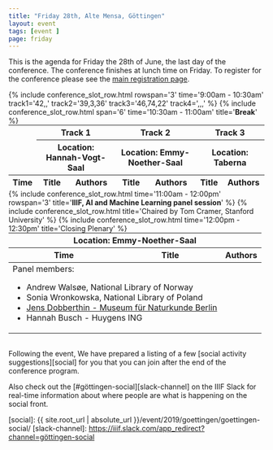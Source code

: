 ```yaml
---
title: "Friday 28th, Alte Mensa, Göttingen"
layout: event
tags: [event ]
page: friday
---
```


This is the agenda for Friday the 28th of June, the last day of the conference. The conference finishes at lunch time on Friday. To register for the conference please see the [main registration page][registration].

<table class="api-table" style="width: 100%; margin: 0px 0px 0px 0px;">
  <thead>
    <tr>
      <th rowspan="2"></th>
      <th colspan="2">Track 1</th>
      <th colspan="2">Track 2</th>
      <th colspan="2">Track 3</th>
     </tr>
    <tr>
      <th colspan="2">Location: Hannah-Vogt-Saal</th>
      <th colspan="2">Location: Emmy-Noether-Saal</th>
      <th colspan="2">Location: Taberna</th>
     </tr>
    <tr>
      <th>Time</th>
      <th>Title</th>
      <th>Authors</th>
      <th>Title</th>
      <th>Authors</th>
      <th>Title</th>
      <th>Authors</th>
    </tr>
  </thead>
  <tbody>
        {% include conference_slot_row.html rowspan='3' time='9:00am - 10:30am' track1='42,,' track2='39,3,36' track3='46,74,22' track4=',,,' %}
        {% include conference_slot_row.html span='6' time='10:30am - 11:00am' title='<b>Break</b>' %}
  </tbody>
</table>
<table class="api-table" style="width: 100%; margin: 0px 0px 0px 0px;">
  <thead>
    <tr>
        <th colspan="3"><div style="text-align:center">Location: Emmy-Noether-Saal</div></th>
    </tr>
    <tr>
      <th>Time</th>
      <th>Title</th>
      <th>Authors</th>
    </tr>
  </thead>
  <tbody>
        {% include conference_slot_row.html time='11:00am - 12:00pm' rowspan='3' title='<b>IIIF, AI and Machine Learning panel session</b>' %}
        {% include conference_slot_row.html title='Chaired by Tom Cramer, Stanford University' %} 
        <tr>
            <td colspan="2">
                Panel members:
                <ul>
                    <li>Andrew Walsøe, National Library of Norway</li>
                    <li>Sonia Wronkowska, National Library of Poland</li>
                    <li><a href="{{ site.root_url | absolute_url }}/event/2019/goettingen/program/63/">Jens Dobberthin - Museum für Naturkunde Berlin</a></li>
                    <li>Hannah Busch - Huygens ING</li>
               </ul>
           </td>
        </tr>   
        {% include conference_slot_row.html time='12:00pm - 12:30pm' title='Closing Plenary' %}
  </tbody>
</table>
<br/>

Following the event, We have prepared a listing of a few [social activity suggestions][social] for you that you can join after the end of the conference program.

Also check out the [#göttingen-social][slack-channel] on the IIIF Slack for real-time information about where people are what is happening on the social front.


[registration]: https://www.eventbrite.co.uk/e/2019-iiif-annual-conference-tickets-58796011453
[social]: {{ site.root_url | absolute_url }}/event/2019/goettingen/goettingen-social/
[slack-channel]: https://iiif.slack.com/app_redirect?channel=göttingen-social
